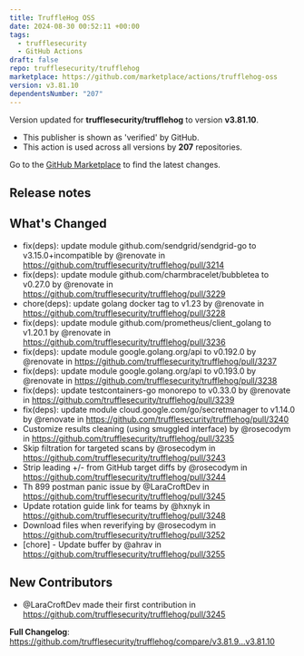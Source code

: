 ```yaml
---
title: TruffleHog OSS
date: 2024-08-30 00:52:11 +00:00
tags:
  - trufflesecurity
  - GitHub Actions
draft: false
repo: trufflesecurity/trufflehog
marketplace: https://github.com/marketplace/actions/trufflehog-oss
version: v3.81.10
dependentsNumber: "207"
---
```



Version updated for **trufflesecurity/trufflehog** to version **v3.81.10**.
- This publisher is shown as 'verified' by GitHub.
- This action is used across all versions by **207** repositories.

Go to the [GitHub Marketplace](https://github.com/marketplace/actions/trufflehog-oss) to find the latest changes.

## Release notes

## What's Changed
* fix(deps): update module github.com/sendgrid/sendgrid-go to v3.15.0+incompatible by @renovate in https://github.com/trufflesecurity/trufflehog/pull/3214
* fix(deps): update module github.com/charmbracelet/bubbletea to v0.27.0 by @renovate in https://github.com/trufflesecurity/trufflehog/pull/3229
* chore(deps): update golang docker tag to v1.23 by @renovate in https://github.com/trufflesecurity/trufflehog/pull/3228
* fix(deps): update module github.com/prometheus/client_golang to v1.20.1 by @renovate in https://github.com/trufflesecurity/trufflehog/pull/3236
* fix(deps): update module google.golang.org/api to v0.192.0 by @renovate in https://github.com/trufflesecurity/trufflehog/pull/3237
* fix(deps): update module google.golang.org/api to v0.193.0 by @renovate in https://github.com/trufflesecurity/trufflehog/pull/3238
* fix(deps): update testcontainers-go monorepo to v0.33.0 by @renovate in https://github.com/trufflesecurity/trufflehog/pull/3239
* fix(deps): update module cloud.google.com/go/secretmanager to v1.14.0 by @renovate in https://github.com/trufflesecurity/trufflehog/pull/3240
* Customize results cleaning (using smuggled interface) by @rosecodym in https://github.com/trufflesecurity/trufflehog/pull/3235
* Skip filtration for targeted scans by @rosecodym in https://github.com/trufflesecurity/trufflehog/pull/3243
* Strip leading +/- from GitHub target diffs by @rosecodym in https://github.com/trufflesecurity/trufflehog/pull/3244
* Th 899 postman panic issue by @LaraCroftDev in https://github.com/trufflesecurity/trufflehog/pull/3245
* Update rotation guide link for teams by @hxnyk in https://github.com/trufflesecurity/trufflehog/pull/3248
* Download files when reverifying by @rosecodym in https://github.com/trufflesecurity/trufflehog/pull/3252
* [chore] - Update buffer by @ahrav in https://github.com/trufflesecurity/trufflehog/pull/3255

## New Contributors
* @LaraCroftDev made their first contribution in https://github.com/trufflesecurity/trufflehog/pull/3245

**Full Changelog**: https://github.com/trufflesecurity/trufflehog/compare/v3.81.9...v3.81.10

